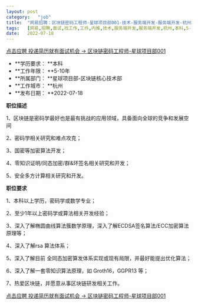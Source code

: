 ```yaml
---
layout:	post
category:	"job"
title:	"网易招聘：区块链密码工程师-星球项目部001-技术-服务端开发-服务端开发-杭州本科5-10年"
tags:	[网易,招聘,面试,找工作,工作,内推,技术,服务端开发,服务端开发,杭州,本科,5-10年]
date:	2022-07-18
---
```


[点击应聘 投递简历就有面试机会 ->  区块链密码工程师-星球项目部001](http://mobile.bole.netease.com/bole/boleDetail?id=26480&employeeId=346f03c3cda5f04c&key=all)



- **学历要求： **本科
- **工作年限： **5-10年
- **所属部门： **星球项目部-区块链核心技术部
- **工作城市： **杭州
- **发布日期： **2022-07-18



**职位描述**

1、区块链是密码学最好也是最有挑战的应用领域，具备面向全球的竞争和发展空间

2、密码学相关研究和难点攻克；

3、国密等加密算法开发；

4、零知识证明/同态加密/群&amp;环签名相关研究和开发；

5、安全多方计算相关研究和开发。



**职位要求**

1、本科以上学历，密码学或数学专业；

2、至少1年以上密码学或算法相关开发经验；

3、深入了解椭圆曲线算法簇数学原理，深入了解ECDSA签名算法/ECC加密算法原理等；

4、深入了解rsa 算法体系；

5、深入了解目前 全同态加密算发体系实现或现有局限，并最好能提出优化算法；

6、深入了解一套零知识算法原理，如 Groth16，GGPR13 等；

7、热爱区块链，并愿意从事区块链研发相关工作。



[点击应聘 投递简历就有面试机会 ->  区块链密码工程师-星球项目部001](http://mobile.bole.netease.com/bole/boleDetail?id=26480&employeeId=346f03c3cda5f04c&key=all)